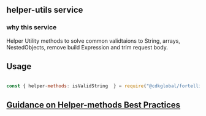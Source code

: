 ## helper-utils service

### why this service

Helper Utility methods to solve common validtaions to String, arrays, NestedObjects, remove build Expression and trim request body.


## Usage

```javascript

const { helper-methods: isValidString  } = require("@cdkglobal/fortellis-dev-utils");


```

## [Guidance on Helper-methods Best Practices](https://confluence.cdk.com/display/CE/Guidance+on+Helper-methods+Best+Practices)